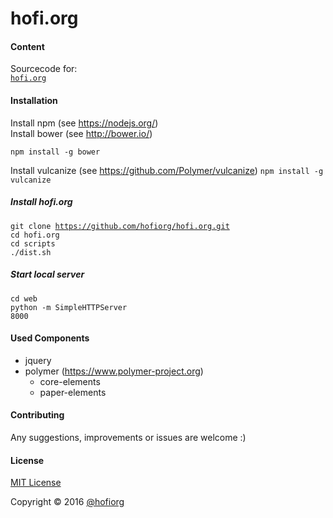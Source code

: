 hofi.org
========

#### Content

Sourcecode for: <br/>
<code>[hofi.org](http://www.hofi.org)</code><br/>

#### Installation

Install npm (see https://nodejs.org/)<br/>
Install bower (see http://bower.io/)

<code>npm install -g bower</code><br/>

Install vulcanize (see https://github.com/Polymer/vulcanize)
<code>npm install -g vulcanize</code><br/>

##### Install hofi.org

<code>git clone https://github.com/hofiorg/hofi.org.git</code><br/>
<code>cd hofi.org</code><br/>
<code>cd scripts</code><br/>
<code>./dist.sh</code><br/>

##### Start local server

<code>cd web</code><br/>
<code>python -m SimpleHTTPServer 8000</code><br/>

#### Used Components

* jquery
* polymer (https://www.polymer-project.org)
    * core-elements
    * paper-elements

#### Contributing
Any suggestions, improvements or issues are welcome :)

#### License
[MIT License](http://opensource.org/licenses/MIT)

Copyright &copy; 2016 [@hofiorg](https://github.com/hofiorg)
